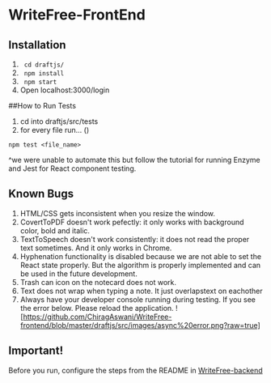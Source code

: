# WriteFree-FrontEnd
## Installation
1. ``` cd draftjs/```
2. ``` npm install```
3. ``` npm start```
4. Open localhost:3000/login

##How to Run Tests
1. cd into draftjs/src/tests
2. for every file run... ()
````
npm test <file_name>
````
^we were unable to automate this but follow the tutorial for running Enzyme and Jest for React component testing.

## Known Bugs
1. HTML/CSS gets inconsistent when you resize the window.
2. CovertToPDF doesn't work pefectly: it only works with background color, bold and italic.
3. TextToSpeech doesn't work consistently: it does not read the proper text sometimes. And it only works in Chrome.
4. Hyphenation functionality is disabled because we are not able to set the React state properly. But the algorithm is properly implemented and can be used in the future development.
5. Trash can icon on the notecard does not work.
6. Text does not wrap when typing a note. It just overlapstext on eachother
7. Always have your developer console running during testing. If you see the error below. Please reload the application.
![https://github.com/ChiragAswani/WriteFree-frontend/blob/master/draftjs/src/images/async%20error.png?raw=true]

## Important!
Before you run, configure the steps from the README in [WriteFree-backend](https://github.com/ChiragAswani/WriteFree-backend)
